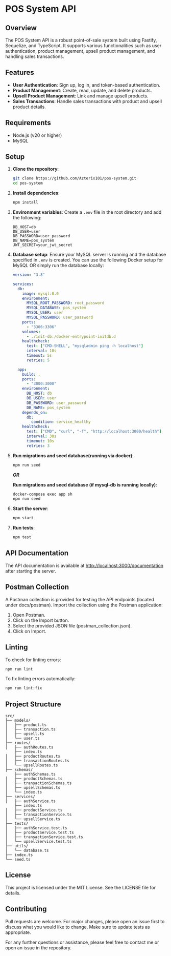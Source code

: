 # POS System API

## Overview

The POS System API is a robust point-of-sale system built using Fastify, Sequelize, and TypeScript. It supports various functionalities such as user authentication, product management, upsell product management, and handling sales transactions.

## Features

- **User Authentication**: Sign up, log in, and token-based authentication.
- **Product Management**: Create, read, update, and delete products.
- **Upsell Product Management**: Link and manage upsell products.
- **Sales Transactions**: Handle sales transactions with product and upsell product details.

## Requirements

- Node.js (v20 or higher)
- MySQL

## Setup

1. **Clone the repository**:

   ```sh
   git clone https://github.com/Azterix101/pos-system.git
   cd pos-system
   ```

2. **Install dependencies**:

   ```sh
   npm install
   ```

3. **Environment variables**:
   Create a `.env` file in the root directory and add the following:

   ```env
   DB_HOST=db
   DB_USER=user
   DB_PASSWORD=user_password
   DB_NAME=pos_system
   JWT_SECRET=your_jwt_secret
   ```

4. **Database setup**:
   Ensure your MySQL server is running and the database specified in `.env` is created. You can use the following Docker setup for MySQL OR simply run the database locally:

   ```yaml
   version: "3.8"

   services:
     db:
       image: mysql:8.0
       environment:
         MYSQL_ROOT_PASSWORD: root_password
         MYSQL_DATABASE: pos_system
         MYSQL_USER: user
         MYSQL_PASSWORD: user_password
       ports:
         - "3306:3306"
       volumes:
         - ./init-db:/docker-entrypoint-initdb.d
       healthcheck:
         test: ["CMD-SHELL", "mysqladmin ping -h localhost"]
         interval: 10s
         timeout: 5s
         retries: 5

     app:
       build: .
       ports:
         - "3000:3000"
       environment:
         DB_HOST: db
         DB_USER: user
         DB_PASSWORD: user_password
         DB_NAME: pos_system
       depends_on:
         db:
           condition: service_healthy
       healthcheck:
         test: ["CMD", "curl", "-f", "http://localhost:3000/health"]
         interval: 30s
         timeout: 10s
         retries: 3
   ```

5. **Run migrations and seed database(running via docker)**:

   ```sh
   npm run seed
   ```

   **_OR_**

   **Run migrations and seed database (if mysql-db is running locally)**:

   ```sh
   docker-compose exec app sh
   npm run seed
   ```

6. **Start the server**:

   ```sh
   npm start
   ```

7. **Run tests**:
   ```sh
   npm test
   ```

## API Documentation

The API documentation is available at [http://localhost:3000/documentation](http://localhost:3000/documentation) after starting the server.

## Postman Collection

A Postman collection is provided for testing the API endpoints (located under docs/postman). Import the collection using the Postman application:

1. Open Postman.
2. Click on the Import button.
3. Select the provided JSON file (postman_collection.json).
4. Click on Import.

## Linting

To check for linting errors:

```sh
npm run lint
```

To fix linting errors automatically:

```sh
npm run lint:fix
```

## Project Structure

```
src/
├── models/
│   ├── product.ts
│   ├── transaction.ts
│   ├── upsell.ts
│   └── user.ts
├── routes/
│   ├── authRoutes.ts
    ├── index.ts
│   ├── productRoutes.ts
│   ├── transactionRoutes.ts
│   └── upsellRoutes.ts
├── schemas/
    ├── authSchemas.ts
│   ├── productSchemas.ts
│   ├── transactionSchemas.ts
│   ├── upsellSchemas.ts
│   └── index.ts
├── services/
│   ├── authService.ts
    ├── index.ts
│   ├── productService.ts
│   ├── transactionService.ts
│   └── upsellService.ts
├── tests/
│   ├── authService.test.ts
│   ├── productService.test.ts
│   ├── transactionService.test.ts
│   └── upsellService.test.ts
├── utils/
│   └── database.ts
├── index.ts
└── seed.ts
```

## License

This project is licensed under the MIT License. See the LICENSE file for details.

## Contributing

Pull requests are welcome. For major changes, please open an issue first to discuss what you would like to change. Make sure to update tests as appropriate.

For any further questions or assistance, please feel free to contact me or open an issue in the repository.
